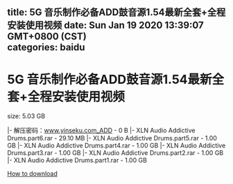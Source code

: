 
title: 5G 音乐制作必备ADD鼓音源1.54最新全套+全程安装使用视频
date: Sun Jan 19 2020 13:39:07 GMT+0800 (CST)    
categories: baidu
---

# 5G 音乐制作必备ADD鼓音源1.54最新全套+全程安装使用视频
size: 5.03 GB
 
 
|- 解压密码：www.yinseku.com_ADD - 0 B
|- XLN Audio Addictive Drums.part6.rar - 29.10 MB
|- XLN Audio Addictive Drums.part5.rar - 1.00 GB
|- XLN Audio Addictive Drums.part4.rar - 1.00 GB
|- XLN Audio Addictive Drums.part3.rar - 1.00 GB
|- XLN Audio Addictive Drums.part2.rar - 1.00 GB
|- XLN Audio Addictive Drums.part1.rar - 1.00 GB

[How to download](https://bpcam.bemobtrk.com/go/2ceec3aa-1ca2-46d6-b9ff-aaa5c184517c?jno=4417)
